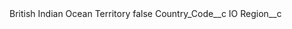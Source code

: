 <?xml version="1.0" encoding="UTF-8"?>
<CustomMetadata xmlns="http://soap.sforce.com/2006/04/metadata" xmlns:xsi="http://www.w3.org/2001/XMLSchema-instance" xmlns:xsd="http://www.w3.org/2001/XMLSchema">
    <label>British Indian Ocean Territory</label>
    <protected>false</protected>
    <values>
        <field>Country_Code__c</field>
        <value xsi:type="xsd:string">IO</value>
    </values>
    <values>
        <field>Region__c</field>
        <value xsi:nil="true"/>
    </values>
</CustomMetadata>
